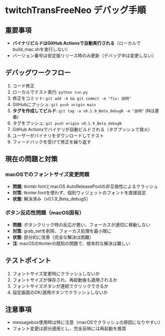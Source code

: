 # twitchTransFreeNeo デバッグ手順

## 重要事項
- **バイナリビルドはGitHub Actionsで自動実行される**（ローカルでbuild_mac.shを実行しない）
- バージョン番号は安定版リリース時のみ更新（デバッグ中は変更しない）

## デバッグワークフロー
1. コード修正
2. ローカルでテスト実行: `python run.py`
3. 修正をコミット: `git add -A && git commit -m "fix: 説明"`
4. GitHubにプッシュ: `git push origin main`
5. **タグを作成してビルド**: `git tag -a v0.1.9_Beta_debugN -m "説明"` (Nは連番)
6. タグをプッシュ: `git push origin v0.1.9_Beta_debugN`
7. GitHub Actionsでバイナリが自動ビルドされる（タグプッシュで発火）
8. ユーザーがバイナリをダウンロードしてテスト
9. フィードバックを受けて修正を繰り返す

## 現在の問題と対策
### macOSでのフォントサイズ変更問題
- **問題**: tkinter.fontとmacOS AutoReleasePoolの非互換性によるクラッシュ
- **対策**: tkinter.fontを使わず、個別ウィジェットのフォントを直接設定
- **状態**: 解決済み（v0.1.9_Beta_debug5）

### ボタン反応性問題（macOS固有）
- **問題**: ボタンクリック時の反応が悪い、フォーカスが適切に移動しない
- **対策**: grab_setを削除、フォーカス処理を最小限に
- **状態**: 部分的に改善（完全な解決は困難）
- **注**: macOSのtkinterの既知の問題で、根本的な解決は難しい

## テストポイント
1. フォントサイズ変更時にクラッシュしないか
2. フォントサイズが保存され、再起動後も適用されるか
3. フォントサイズボタンが連続でクリックできるか
4. 設定画面のOK/適用ボタンでクラッシュしないか

## 注意事項
- messagebox使用時は特に注意（macOSでクラッシュの原因になりやすい）
- フォント変更は部分適用とし、完全反映には再起動を推奨